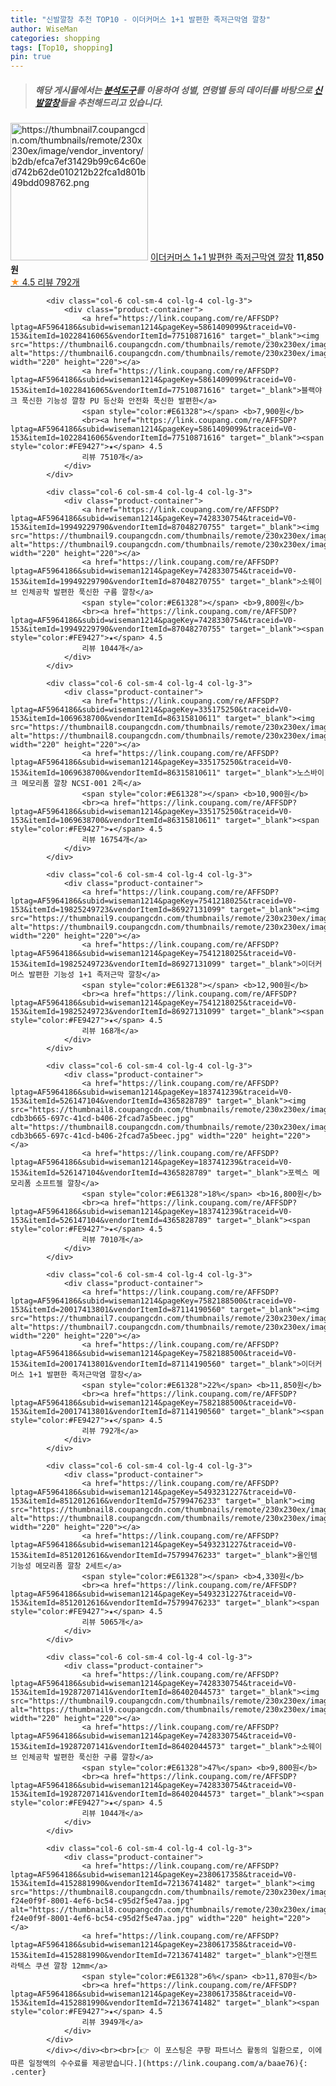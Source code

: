 ```yaml
---
title: "신발깔창 추천 TOP10 - 이더커머스 1+1 발편한 족저근막염 깔창"
author: WiseMan
categories: shopping
tags: [Top10, shopping]
pin: true
---
```


> ##### 해당 게시물에서는 [**분석도구**](https://itemscout.io/)를 이용하여 **성별**, **연령별** 등의 데이터를 바탕으로 [**신발깔창**](https://link.coupang.com/a/baae76)들을 추천해드리고 있습니다.
<div class="container"><div class="row">
            <div class="col-6 col-sm-4 col-lg-4 col-lg-3">
                <div class="product-container">
                    <a href="https://link.coupang.com/re/AFFSDP?lptag=AF5964186&subid=wiseman1214&pageKey=7582188500&traceid=V0-153&itemId=20017413801&vendorItemId=87114190560" target="_blank"><img src="https://thumbnail7.coupangcdn.com/thumbnails/remote/230x230ex/image/vendor_inventory/b2db/efca7ef31429b99c64c60ed742b62de010212b22fca1d801b49bdd098762.png" alt="https://thumbnail7.coupangcdn.com/thumbnails/remote/230x230ex/image/vendor_inventory/b2db/efca7ef31429b99c64c60ed742b62de010212b22fca1d801b49bdd098762.png" width="220" height="220"></a>
                    <a href="https://link.coupang.com/re/AFFSDP?lptag=AF5964186&subid=wiseman1214&pageKey=7582188500&traceid=V0-153&itemId=20017413801&vendorItemId=87114190560" target="_blank">이더커머스 1+1 발편한 족저근막염 깔창</a>
                    <span style="color:#E61328"></span> <b>11,850원</b>
                    <br><a href="https://link.coupang.com/re/AFFSDP?lptag=AF5964186&subid=wiseman1214&pageKey=7582188500&traceid=V0-153&itemId=20017413801&vendorItemId=87114190560" target="_blank"><span style="color:#FE9427">★</span> 4.5
                    리뷰 792개</a>
                </div>
            </div>
            
            <div class="col-6 col-sm-4 col-lg-4 col-lg-3">
                <div class="product-container">
                    <a href="https://link.coupang.com/re/AFFSDP?lptag=AF5964186&subid=wiseman1214&pageKey=5861409099&traceid=V0-153&itemId=10228416065&vendorItemId=77510871616" target="_blank"><img src="https://thumbnail6.coupangcdn.com/thumbnails/remote/230x230ex/image/vendor_inventory/bf72/e87ba1d990b5960f65cb18df71c0b5bf95235aaad1a6134e8eec31e8ae7a.jpg" alt="https://thumbnail6.coupangcdn.com/thumbnails/remote/230x230ex/image/vendor_inventory/bf72/e87ba1d990b5960f65cb18df71c0b5bf95235aaad1a6134e8eec31e8ae7a.jpg" width="220" height="220"></a>
                    <a href="https://link.coupang.com/re/AFFSDP?lptag=AF5964186&subid=wiseman1214&pageKey=5861409099&traceid=V0-153&itemId=10228416065&vendorItemId=77510871616" target="_blank">블랙야크 푹신한 기능성 깔창 PU 등산화 안전화 푹신한 발편한</a>
                    <span style="color:#E61328"></span> <b>7,900원</b>
                    <br><a href="https://link.coupang.com/re/AFFSDP?lptag=AF5964186&subid=wiseman1214&pageKey=5861409099&traceid=V0-153&itemId=10228416065&vendorItemId=77510871616" target="_blank"><span style="color:#FE9427">★</span> 4.5
                    리뷰 7510개</a>
                </div>
            </div>
            
            <div class="col-6 col-sm-4 col-lg-4 col-lg-3">
                <div class="product-container">
                    <a href="https://link.coupang.com/re/AFFSDP?lptag=AF5964186&subid=wiseman1214&pageKey=7428330754&traceid=V0-153&itemId=19949229790&vendorItemId=87048270755" target="_blank"><img src="https://thumbnail9.coupangcdn.com/thumbnails/remote/230x230ex/image/vendor_inventory/5239/15903659d986cf2b96a155348979db4f6d136e24ce5ab272f5e8a6ef233b.jpg" alt="https://thumbnail9.coupangcdn.com/thumbnails/remote/230x230ex/image/vendor_inventory/5239/15903659d986cf2b96a155348979db4f6d136e24ce5ab272f5e8a6ef233b.jpg" width="220" height="220"></a>
                    <a href="https://link.coupang.com/re/AFFSDP?lptag=AF5964186&subid=wiseman1214&pageKey=7428330754&traceid=V0-153&itemId=19949229790&vendorItemId=87048270755" target="_blank">소웨이브 인체공학 발편한 푹신한 구름 깔창</a>
                    <span style="color:#E61328"></span> <b>9,800원</b>
                    <br><a href="https://link.coupang.com/re/AFFSDP?lptag=AF5964186&subid=wiseman1214&pageKey=7428330754&traceid=V0-153&itemId=19949229790&vendorItemId=87048270755" target="_blank"><span style="color:#FE9427">★</span> 4.5
                    리뷰 1044개</a>
                </div>
            </div>
            
            <div class="col-6 col-sm-4 col-lg-4 col-lg-3">
                <div class="product-container">
                    <a href="https://link.coupang.com/re/AFFSDP?lptag=AF5964186&subid=wiseman1214&pageKey=335175250&traceid=V0-153&itemId=1069638700&vendorItemId=86315810611" target="_blank"><img src="https://thumbnail8.coupangcdn.com/thumbnails/remote/230x230ex/image/vendor_inventory/444f/50516b176f704c1612d0f7595da0fb318fa6d1966776f6de7595a31147d6.jpg" alt="https://thumbnail8.coupangcdn.com/thumbnails/remote/230x230ex/image/vendor_inventory/444f/50516b176f704c1612d0f7595da0fb318fa6d1966776f6de7595a31147d6.jpg" width="220" height="220"></a>
                    <a href="https://link.coupang.com/re/AFFSDP?lptag=AF5964186&subid=wiseman1214&pageKey=335175250&traceid=V0-153&itemId=1069638700&vendorItemId=86315810611" target="_blank">노스바이크 메모리폼 깔창 NCSI-001 2족</a>
                    <span style="color:#E61328"></span> <b>10,900원</b>
                    <br><a href="https://link.coupang.com/re/AFFSDP?lptag=AF5964186&subid=wiseman1214&pageKey=335175250&traceid=V0-153&itemId=1069638700&vendorItemId=86315810611" target="_blank"><span style="color:#FE9427">★</span> 4.5
                    리뷰 16754개</a>
                </div>
            </div>
            
            <div class="col-6 col-sm-4 col-lg-4 col-lg-3">
                <div class="product-container">
                    <a href="https://link.coupang.com/re/AFFSDP?lptag=AF5964186&subid=wiseman1214&pageKey=7541218025&traceid=V0-153&itemId=19825249723&vendorItemId=86927131099" target="_blank"><img src="https://thumbnail9.coupangcdn.com/thumbnails/remote/230x230ex/image/vendor_inventory/93f8/6c36983e3ba9e32bec4fcaf977b1479cd2f56ad1b298e364fc6cba87bccb.png" alt="https://thumbnail9.coupangcdn.com/thumbnails/remote/230x230ex/image/vendor_inventory/93f8/6c36983e3ba9e32bec4fcaf977b1479cd2f56ad1b298e364fc6cba87bccb.png" width="220" height="220"></a>
                    <a href="https://link.coupang.com/re/AFFSDP?lptag=AF5964186&subid=wiseman1214&pageKey=7541218025&traceid=V0-153&itemId=19825249723&vendorItemId=86927131099" target="_blank">이더커머스 발편한 기능성 1+1 족저근막 깔창</a>
                    <span style="color:#E61328"></span> <b>12,900원</b>
                    <br><a href="https://link.coupang.com/re/AFFSDP?lptag=AF5964186&subid=wiseman1214&pageKey=7541218025&traceid=V0-153&itemId=19825249723&vendorItemId=86927131099" target="_blank"><span style="color:#FE9427">★</span> 4.5
                    리뷰 168개</a>
                </div>
            </div>
            
            <div class="col-6 col-sm-4 col-lg-4 col-lg-3">
                <div class="product-container">
                    <a href="https://link.coupang.com/re/AFFSDP?lptag=AF5964186&subid=wiseman1214&pageKey=183741239&traceid=V0-153&itemId=526147104&vendorItemId=4365828789" target="_blank"><img src="https://thumbnail8.coupangcdn.com/thumbnails/remote/230x230ex/image/retail/images/82802512386561-cdb3b665-697c-41cd-b406-2fcad7a5beec.jpg" alt="https://thumbnail8.coupangcdn.com/thumbnails/remote/230x230ex/image/retail/images/82802512386561-cdb3b665-697c-41cd-b406-2fcad7a5beec.jpg" width="220" height="220"></a>
                    <a href="https://link.coupang.com/re/AFFSDP?lptag=AF5964186&subid=wiseman1214&pageKey=183741239&traceid=V0-153&itemId=526147104&vendorItemId=4365828789" target="_blank">포렉스 메모리폼 소프트젤 깔창</a>
                    <span style="color:#E61328">18%</span> <b>16,800원</b>
                    <br><a href="https://link.coupang.com/re/AFFSDP?lptag=AF5964186&subid=wiseman1214&pageKey=183741239&traceid=V0-153&itemId=526147104&vendorItemId=4365828789" target="_blank"><span style="color:#FE9427">★</span> 4.5
                    리뷰 7010개</a>
                </div>
            </div>
            
            <div class="col-6 col-sm-4 col-lg-4 col-lg-3">
                <div class="product-container">
                    <a href="https://link.coupang.com/re/AFFSDP?lptag=AF5964186&subid=wiseman1214&pageKey=7582188500&traceid=V0-153&itemId=20017413801&vendorItemId=87114190560" target="_blank"><img src="https://thumbnail7.coupangcdn.com/thumbnails/remote/230x230ex/image/vendor_inventory/b2db/efca7ef31429b99c64c60ed742b62de010212b22fca1d801b49bdd098762.png" alt="https://thumbnail7.coupangcdn.com/thumbnails/remote/230x230ex/image/vendor_inventory/b2db/efca7ef31429b99c64c60ed742b62de010212b22fca1d801b49bdd098762.png" width="220" height="220"></a>
                    <a href="https://link.coupang.com/re/AFFSDP?lptag=AF5964186&subid=wiseman1214&pageKey=7582188500&traceid=V0-153&itemId=20017413801&vendorItemId=87114190560" target="_blank">이더커머스 1+1 발편한 족저근막염 깔창</a>
                    <span style="color:#E61328">22%</span> <b>11,850원</b>
                    <br><a href="https://link.coupang.com/re/AFFSDP?lptag=AF5964186&subid=wiseman1214&pageKey=7582188500&traceid=V0-153&itemId=20017413801&vendorItemId=87114190560" target="_blank"><span style="color:#FE9427">★</span> 4.5
                    리뷰 792개</a>
                </div>
            </div>
            
            <div class="col-6 col-sm-4 col-lg-4 col-lg-3">
                <div class="product-container">
                    <a href="https://link.coupang.com/re/AFFSDP?lptag=AF5964186&subid=wiseman1214&pageKey=5493231227&traceid=V0-153&itemId=8512012616&vendorItemId=75799476233" target="_blank"><img src="https://thumbnail8.coupangcdn.com/thumbnails/remote/230x230ex/image/rs_quotation_api/q0dmg5qp/e23e8952ec2340e7a8a8a78aff15e6be.jpg" alt="https://thumbnail8.coupangcdn.com/thumbnails/remote/230x230ex/image/rs_quotation_api/q0dmg5qp/e23e8952ec2340e7a8a8a78aff15e6be.jpg" width="220" height="220"></a>
                    <a href="https://link.coupang.com/re/AFFSDP?lptag=AF5964186&subid=wiseman1214&pageKey=5493231227&traceid=V0-153&itemId=8512012616&vendorItemId=75799476233" target="_blank">올인템 기능성 메모리폼 깔창 2세트</a>
                    <span style="color:#E61328"></span> <b>4,330원</b>
                    <br><a href="https://link.coupang.com/re/AFFSDP?lptag=AF5964186&subid=wiseman1214&pageKey=5493231227&traceid=V0-153&itemId=8512012616&vendorItemId=75799476233" target="_blank"><span style="color:#FE9427">★</span> 4.5
                    리뷰 5065개</a>
                </div>
            </div>
            
            <div class="col-6 col-sm-4 col-lg-4 col-lg-3">
                <div class="product-container">
                    <a href="https://link.coupang.com/re/AFFSDP?lptag=AF5964186&subid=wiseman1214&pageKey=7428330754&traceid=V0-153&itemId=19287207141&vendorItemId=86402044573" target="_blank"><img src="https://thumbnail9.coupangcdn.com/thumbnails/remote/230x230ex/image/vendor_inventory/5239/15903659d986cf2b96a155348979db4f6d136e24ce5ab272f5e8a6ef233b.jpg" alt="https://thumbnail9.coupangcdn.com/thumbnails/remote/230x230ex/image/vendor_inventory/5239/15903659d986cf2b96a155348979db4f6d136e24ce5ab272f5e8a6ef233b.jpg" width="220" height="220"></a>
                    <a href="https://link.coupang.com/re/AFFSDP?lptag=AF5964186&subid=wiseman1214&pageKey=7428330754&traceid=V0-153&itemId=19287207141&vendorItemId=86402044573" target="_blank">소웨이브 인체공학 발편한 푹신한 구름 깔창</a>
                    <span style="color:#E61328">47%</span> <b>9,800원</b>
                    <br><a href="https://link.coupang.com/re/AFFSDP?lptag=AF5964186&subid=wiseman1214&pageKey=7428330754&traceid=V0-153&itemId=19287207141&vendorItemId=86402044573" target="_blank"><span style="color:#FE9427">★</span> 4.5
                    리뷰 1044개</a>
                </div>
            </div>
            
            <div class="col-6 col-sm-4 col-lg-4 col-lg-3">
                <div class="product-container">
                    <a href="https://link.coupang.com/re/AFFSDP?lptag=AF5964186&subid=wiseman1214&pageKey=2380617358&traceid=V0-153&itemId=4152881990&vendorItemId=72136741482" target="_blank"><img src="https://thumbnail8.coupangcdn.com/thumbnails/remote/230x230ex/image/retail/images/1895254694197419-f24e0f9f-8001-4ef6-bc54-c95d2f5e47aa.jpg" alt="https://thumbnail8.coupangcdn.com/thumbnails/remote/230x230ex/image/retail/images/1895254694197419-f24e0f9f-8001-4ef6-bc54-c95d2f5e47aa.jpg" width="220" height="220"></a>
                    <a href="https://link.coupang.com/re/AFFSDP?lptag=AF5964186&subid=wiseman1214&pageKey=2380617358&traceid=V0-153&itemId=4152881990&vendorItemId=72136741482" target="_blank">인챈트 라텍스 쿠션 깔창 12mm</a>
                    <span style="color:#E61328">6%</span> <b>11,870원</b>
                    <br><a href="https://link.coupang.com/re/AFFSDP?lptag=AF5964186&subid=wiseman1214&pageKey=2380617358&traceid=V0-153&itemId=4152881990&vendorItemId=72136741482" target="_blank"><span style="color:#FE9427">★</span> 4.5
                    리뷰 3949개</a>
                </div>
            </div>
            </div></div><br><br>[👉 이 포스팅은 쿠팡 파트너스 활동의 일환으로, 이에 따른 일정액의 수수료를 제공받습니다.](https://link.coupang.com/a/baae76){: .center}